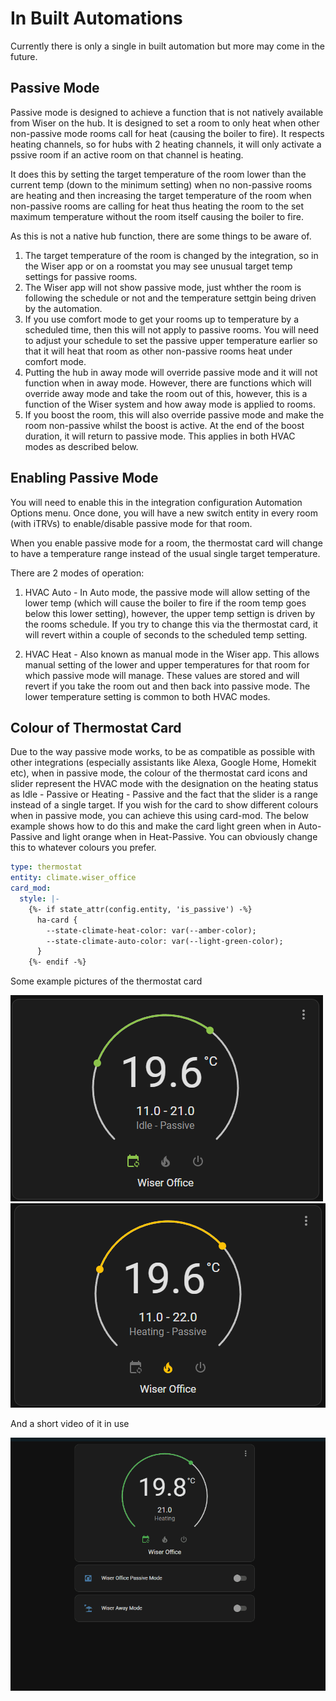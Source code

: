 # In Built Automations

Currently there is only a single in built automation but more may come in the future.

## Passive Mode

Passive mode is designed to achieve a function that is not natively available from Wiser on the hub.  It is designed to set a room to only heat when other non-passive mode rooms call for heat (causing the boiler to fire).  It respects heating channels, so for hubs with 2 heating channels, it will only activate a pssive room if an active room on that channel is heating.

It does this by setting the target temperature of the room lower than the current temp (down to the minimum setting) when no non-passive rooms are heating and then increasing the target temperature of the room when non-passive rooms are calling for heat thus heating the room to the set maximum temperature without the room itself causing the boiler to fire.

As this is not a native hub function, there are some things to be aware of.

1. The target temperature of the room is changed by the integration, so in the Wiser app or on a roomstat you may see unusual target temp settings for passive rooms.
2. The Wiser app will not show passive mode, just whther the room is following the schedule or not and the temperature settgin being driven by the automation.
3. If you use comfort mode to get your rooms up to temperature by a scheduled time, then this will not apply to passive rooms.  You will need to adjust your schedule to set the passive upper temperature earlier so that it will heat that room as other non-passive rooms heat under comfort mode.
4. Putting the hub in away mode will override passive mode and it will not function when in away mode.  However, there are functions which will override away mode and take the room out of this, however, this is a function of the Wiser system and how away mode is applied to rooms.
5. If you boost the room, this will also override passive mode and make the room non-passive whilst the boost is active.  At the end of the boost duration, it will return to passive mode.  This applies in both HVAC modes as described below.

## Enabling Passive Mode

You will need to enable this in the integration configuration Automation Options menu.  Once done, you will have a new switch entity in every room (with iTRVs) to enable/disable passive mode for that room.

When you enable passive mode for a room, the thermostat card will change to have a temperature range instead of the usual single target temperature.

There are 2 modes of operation:

1. HVAC Auto - In Auto mode, the passive mode will allow setting of the lower temp (which will cause the boiler to fire if the room temp goes below this lower setting), however, the upper temp settign is driven by the rooms schedule.  If you try to change this via the thermostat card, it will revert within a couple of seconds to the scheduled temp setting.

2. HVAC Heat - Also known as manual mode in the Wiser app.  This allows manual setting of the lower and upper temperatures for that room for which passive mode will manage.  These values are stored and will revert if you take the room out and then back into passive mode.  The lower temperature setting is common to both HVAC modes.

## Colour of Thermostat Card

Due to the way passive mode works, to be as compatible as possible with other integrations (especially assistants like Alexa, Google Home, Homekit etc), when in passive mode, the colour of the thermostat card icons and slider represent the HVAC mode with the designation on the heating status as Idle - Passive or Heating - Passive and the fact that the slider is a range instead of a single target.  If you wish for the card to show different colours when in passive mode, you can achieve this using card-mod.  The below example shows how to do this and make the card light green when in Auto-Passive and light orange when in Heat-Passive.  You can obviously change this to whatever colours you prefer.

```yaml
type: thermostat
entity: climate.wiser_office
card_mod:
  style: |-
    {%- if state_attr(config.entity, 'is_passive') -%}
      ha-card {
        --state-climate-heat-color: var(--amber-color);
        --state-climate-auto-color: var(--light-green-color);
      }
    {%- endif -%}
```

Some example pictures of the thermostat card

![Auto-Passive](passive-auto.png)
![Heat-Passive](passive-heat.png)

And a short video of it in use

![Passive Mode Video](passive_mode_demo.gif)
